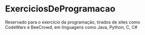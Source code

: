 # ExerciciosDeProgramacao
Reservado para o exercício da programação, tirados de sites como CodeWars e BeeCrowd, em linguagens como Java, Python, C, C#
